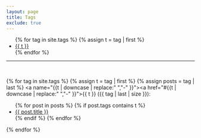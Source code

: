 ```yaml
---
layout: page
title: Tags
exclude: true
---
```

<ul class="tags">
{% for tag in site.tags %}
  {% assign t = tag | first %}
  <li><a href="#{{t | downcase | replace:" ","-" }}">{{ t }}</a></li>
{% endfor %}
</ul>

---
<br>

{% for tag in site.tags %}
  {% assign t = tag | first %}
  {% assign posts = tag | last %}
  <a name="{{t | downcase | replace:" ","-" }}"></a><a href="#{{t | downcase | replace:" ","-" }}">{{ t }}</a>
  <span> ({{ tag | last | size }}):</span>
  <ul class="tags">
  {% for post in posts %}
    {% if post.tags contains t %}
    <li>
      <a href="{{ post.url }}">{{ post.title }}</a>
    </li>
    {% endif %}
  {% endfor %}
  </ul>
{% endfor %}

